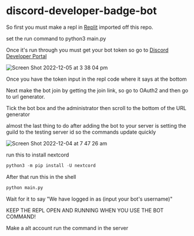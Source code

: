 # discord-developer-badge-bot
So first you must make a repl in <a href="https://replit.com" target="_blank">Replit</a> imported off this repo.

set the run command to python3 main.py

Once it's run through you must get your bot token so go to <a href="https://discord.com/developers/applications" target="_blank">Discord Developer Portal</a>

![Screen Shot 2022-12-05 at 3 38 04 pm](https://user-images.githubusercontent.com/117503464/205550945-cba29b4d-0215-46de-aa55-3b06e235b739.png)


Once you have the token input in the repl code where it says at the bottom

Next make the bot join by getting the join link, so go to OAuth2 and then go to url generator.

Tick the bot box and the administrator then scroll to the bottom of the URL generator 


almost the last thing to do after adding the bot to your server is setting the guild to the testing server id so the commands update quickly

![Screen Shot 2022-12-04 at 7 47 26 am](https://user-images.githubusercontent.com/117503464/205461507-580063ad-c100-41e0-a2cb-41211ee4ac11.png)

run this to install nextcord
```python
python3 -m pip install -U nextcord
```

After that run this in the shell 

```python
python main.py
```
Wait for it to say "We have logged in as (input your bot's username)"

KEEP THE REPL OPEN AND RUNNING WHEN YOU USE THE BOT COMMAND!

Make a alt account run the command in the server

